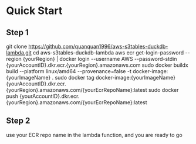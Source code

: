 # Quick Start
## Step 1
git clone https://github.com/quanquan1996/aws-s3tables-duckdb-lambda.git
cd aws-s3tables-duckdb-lambda
aws ecr get-login-password --region {yourRegion} | docker login --username AWS --password-stdin {yourAccountID}.dkr.ecr.{yourRegion}.amazonaws.com
sudo docker buildx build --platform linux/amd64 --provenance=false -t docker-image:{yourImageName} .
sudo docker tag docker-image:{yourImageName} {yourAccountID}.dkr.ecr.{yourRegion}.amazonaws.com/{yourEcrRepoName}:latest
sudo docker push {yourAccountID}.dkr.ecr.{yourRegion}.amazonaws.com/{yourEcrRepoName}:latest
## Step 2
use your ECR repo name in the lambda function, and you are ready to go